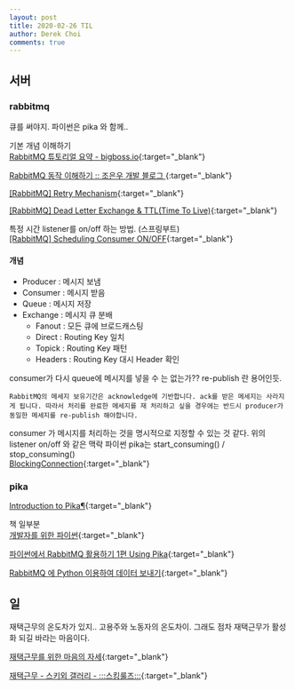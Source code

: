 ```yaml
---
layout: post
title: 2020-02-26 TIL
author: Derek Choi
comments: true
---
```


## 서버

### rabbitmq

큐를 써야지. 파이썬은 pika 와 함께..


기본 개념 이해하기  
[RabbitMQ 튜토리얼 요약 - bigboss.io](https://bigboss.io/2019/05/rabbitmq-tutorials-summary/){:target="_blank"}

[RabbitMQ 동작 이해하기 :: 조은우 개발 블로그 ](https://jonnung.dev/rabbitmq/2019/02/06/about-amqp-implementtation-of-rabbitmq/){:target="_blank"}

[\[RabbitMQ\] Retry Mechanism](https://velog.io/@minholee_93/RabbitMQ-Retry-Mechanism-nik4tel6hs){:target="_blank"}

[\[RabbitMQ\] Dead Letter Exchange & TTL(Time To Live)](https://velog.io/@minholee_93/RabbitMQ-Dead-Letter-Exchange-TTLTime-To-Live){:target="_blank"}

특정 시간 listener를 on/off 하는 방법. (스프링부트)  
[\[RabbitMQ\] Scheduling Consumer ON/OFF](https://velog.io/@minholee_93/RabbitMQ-Scheduling-Consumer-ykk4w7yzx3){:target="_blank"}

#### 개념
- Producer : 메시지 보냄
- Consumer : 메시지 받음
- Queue : 메시지 저장
- Exchange : 메시지 큐 분배
	- Fanout : 모든 큐에 브로드캐스팅
	- Direct : Routing Key 일치
	- Topick : Routing Key 패턴
	- Headers : Routing Key 대시 Header 확인



consumer가 다시 queue에 메시지를 넣을 수 는 없는가?? re-publish 란 용어인듯.
```
RabbitMQ의 메세지 보유기간은 acknowledge에 기반합니다. ack를 받은 메세지는 사라지게 됩니다. 따라서 처리를 완료한 메세지를 재 처리하고 싶을 경우에는 반드시 producer가 동일한 메세지를 re-publish 해야합니다.
```


consumer 가 메시지를 처리하는 것을 명시적으로 지정할 수 있는 것 같다. 위의 listener on/off 와 같은 맥락
파이썬 pika는 start_consuming() / stop_consuming()  
[BlockingConnection](https://pika.readthedocs.io/en/stable/modules/adapters/blocking.html#pika.adapters.blocking_connection.BlockingChannel.stop_consuming){:target="_blank"}


### pika  
[Introduction to Pika¶](https://pika.readthedocs.io/en/stable/){:target="_blank"}

책 일부분  
[개발자를 위한 파이썬](https://books.google.co.kr/books?id=vt9BDwAAQBAJ&pg=PA189&lpg=PA189&dq=%ED%8C%8C%EC%9D%B4%EC%8D%AC+pika&source=bl&ots=GWIRuX0mu3&sig=ACfU3U0-5qpvBbr6s2x30A-dnEwLv3lHrA&hl=en&sa=X&ved=2ahUKEwiJ_N736-7nAhWXd94KHVupADo4ChDoATAAegQICRAB#v=onepage&q=%ED%8C%8C%EC%9D%B4%EC%8D%AC%20pika&f=false){:target="_blank"}

[파이썬에서 RabbitMQ 활용하기 1편 Using Pika](https://blog.doosikbae.com/90){:target="_blank"}

[RabbitMQ  에 Python 이용하여 데이터 보내기](https://experiences.tistory.com/4){:target="_blank"}

## 일

재택근무의 온도차가 있지.. 고용주와 노동자의 온도차이. 그래도 점차 재택근무가 활성화 되길 바라는 마음이다.  

[재택근무를 위한 마음의 자세](https://brunch.co.kr/@ioojoo/61){:target="_blank"}

[재택근무 - 스키외 갤러리 - :::스킹룰즈:::](http://skiingrulez.com/?document_srl=246266&mid=noneski&fbclid=IwAR3NQX8qOYH560jFuAhIJmmVbI0f-Wzcokq0vXTONLGGAxPGnrdIkw9xmA4){:target="_blank"}
